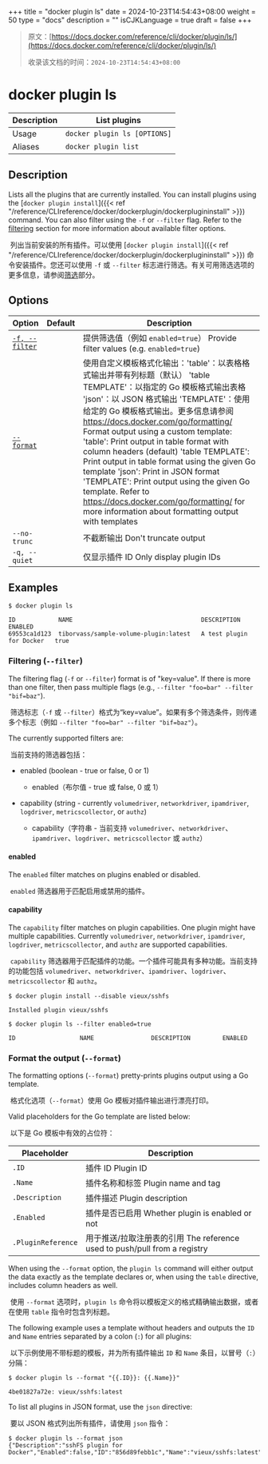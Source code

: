 +++
title = "docker plugin ls"
date = 2024-10-23T14:54:43+08:00
weight = 50
type = "docs"
description = ""
isCJKLanguage = true
draft = false
+++

> 原文：[https://docs.docker.com/reference/cli/docker/plugin/ls/](https://docs.docker.com/reference/cli/docker/plugin/ls/)
>
> 收录该文档的时间：`2024-10-23T14:54:43+08:00`

# docker plugin ls

| Description | List plugins                 |
| :---------- | ---------------------------- |
| Usage       | `docker plugin ls [OPTIONS]` |
| Aliases     | `docker plugin list`         |

## Description

Lists all the plugins that are currently installed. You can install plugins using the [`docker plugin install`]({{< ref "/reference/CLIreference/docker/dockerplugin/dockerplugininstall" >}}) command. You can also filter using the `-f` or `--filter` flag. Refer to the [filtering](https://docs.docker.com/reference/cli/docker/plugin/ls/#filter) section for more information about available filter options.

​	列出当前安装的所有插件。可以使用 [`docker plugin install`]({{< ref "/reference/CLIreference/docker/dockerplugin/dockerplugininstall" >}}) 命令安装插件。您还可以使用 `-f` 或 `--filter` 标志进行筛选。有关可用筛选选项的更多信息，请参阅[筛选](https://docs.docker.com/reference/cli/docker/plugin/ls/#filter)部分。

## Options

| Option                                                       | Default | Description                                                  |
| ------------------------------------------------------------ | ------- | ------------------------------------------------------------ |
| [`-f, --filter`](https://docs.docker.com/reference/cli/docker/plugin/ls/#filter) |         | 提供筛选值（例如 `enabled=true`） Provide filter values (e.g. `enabled=true`) |
| [`--format`](https://docs.docker.com/reference/cli/docker/plugin/ls/#format) |         | 使用自定义模板格式化输出：'table'：以表格格式输出并带有列标题（默认） 'table TEMPLATE'：以指定的 Go 模板格式输出表格 'json'：以 JSON 格式输出 'TEMPLATE'：使用给定的 Go 模板格式输出。更多信息请参阅 https://docs.docker.com/go/formatting/   Format output using a custom template: 'table': Print output in table format with column headers (default) 'table TEMPLATE': Print output in table format using the given Go template 'json': Print in JSON format 'TEMPLATE': Print output using the given Go template. Refer to https://docs.docker.com/go/formatting/ for more information about formatting output with templates |
| `--no-trunc`                                                 |         | 不截断输出  Don't truncate output                            |
| `-q, --quiet`                                                |         | 仅显示插件 ID  Only display plugin IDs                       |

## Examples



```console
$ docker plugin ls

ID            NAME                                    DESCRIPTION                ENABLED
69553ca1d123  tiborvass/sample-volume-plugin:latest   A test plugin for Docker   true
```

### Filtering (`--filter`)

The filtering flag (`-f` or `--filter`) format is of "key=value". If there is more than one filter, then pass multiple flags (e.g., `--filter "foo=bar" --filter "bif=baz"`).

​	筛选标志（`-f` 或 `--filter`）格式为“key=value”。如果有多个筛选条件，则传递多个标志（例如 `--filter "foo=bar" --filter "bif=baz"`）。

The currently supported filters are:

​	当前支持的筛选器包括：

- enabled (boolean - true or false, 0 or 1)

  - enabled（布尔值 - true 或 false, 0 或 1）

- capability (string - currently `volumedriver`, `networkdriver`, `ipamdriver`, `logdriver`, `metricscollector`, or `authz`)

  - capability（字符串 - 当前支持 `volumedriver`、`networkdriver`、`ipamdriver`、`logdriver`、`metricscollector` 或 `authz`）

  

#### enabled

The `enabled` filter matches on plugins enabled or disabled.

​	`enabled` 筛选器用于匹配启用或禁用的插件。

#### capability

The `capability` filter matches on plugin capabilities. One plugin might have multiple capabilities. Currently `volumedriver`, `networkdriver`, `ipamdriver`, `logdriver`, `metricscollector`, and `authz` are supported capabilities.

​	`capability` 筛选器用于匹配插件的功能。一个插件可能具有多种功能。当前支持的功能包括 `volumedriver`、`networkdriver`、`ipamdriver`、`logdriver`、`metricscollector` 和 `authz`。



```console
$ docker plugin install --disable vieux/sshfs

Installed plugin vieux/sshfs

$ docker plugin ls --filter enabled=true

ID                  NAME                DESCRIPTION         ENABLED
```

### Format the output (`--format`)

The formatting options (`--format`) pretty-prints plugins output using a Go template.

​	格式化选项（`--format`）使用 Go 模板对插件输出进行漂亮打印。

Valid placeholders for the Go template are listed below:

​	以下是 Go 模板中有效的占位符：

| Placeholder        | Description                                                  |
| ------------------ | ------------------------------------------------------------ |
| `.ID`              | 插件 ID  Plugin ID                                           |
| `.Name`            | 插件名称和标签  Plugin name and tag                          |
| `.Description`     | 插件描述 Plugin description                                  |
| `.Enabled`         | 插件是否已启用 Whether plugin is enabled or not              |
| `.PluginReference` | 用于推送/拉取注册表的引用 The reference used to push/pull from a registry |

When using the `--format` option, the `plugin ls` command will either output the data exactly as the template declares or, when using the `table` directive, includes column headers as well.

​	使用 `--format` 选项时，`plugin ls` 命令将以模板定义的格式精确输出数据，或者在使用 `table` 指令时包含列标题。

The following example uses a template without headers and outputs the `ID` and `Name` entries separated by a colon (`:`) for all plugins:

​	以下示例使用不带标题的模板，并为所有插件输出 `ID` 和 `Name` 条目，以冒号（`:`）分隔：



```console
$ docker plugin ls --format "{{.ID}}: {{.Name}}"

4be01827a72e: vieux/sshfs:latest
```

To list all plugins in JSON format, use the `json` directive:

​	要以 JSON 格式列出所有插件，请使用 `json` 指令：

```console
$ docker plugin ls --format json
{"Description":"sshFS plugin for Docker","Enabled":false,"ID":"856d89febb1c","Name":"vieux/sshfs:latest","PluginReference":"docker.io/vieux/sshfs:latest"}
```

